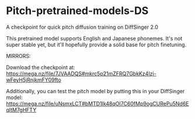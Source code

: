 # Pitch-pretrained-models-DS
A checkpoint for quick pitch diffusion training on DiffSinger 2.0

This pretrained model supports English and Japanese phonemes. It's not super stable yet, but it'll hopefully provide a solid base for pitch finetuning.

MIRRORS:

Download the checkpoint at: https://mega.nz/file/7JVAADQS#mkrc5p21mZFRQ7GbkKz4Izj-wFeyH5jRnjkmFY09fto

Additionally, you can test the pitch model by putting this in your DiffSinger model: https://mega.nz/file/uNsmxLCT#bMTD1Ik48qOl7C60fMp9ogCURePu5Nd6EqltM7gHFTY
